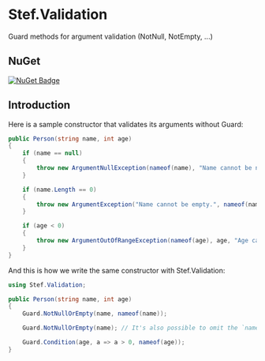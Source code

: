 # Stef.Validation
Guard methods for argument validation (NotNull, NotEmpty, ...)

## NuGet
[![NuGet Badge](https://buildstats.info/nuget/Stef.Validation)](https://www.nuget.org/packages/Stef.Validation)

## Introduction

Here is a sample constructor that validates its arguments without Guard:

``` c#
public Person(string name, int age)
{
    if (name == null)
    {
        throw new ArgumentNullException(nameof(name), "Name cannot be null.");
    }

    if (name.Length == 0)
    {
        throw new ArgumentException("Name cannot be empty.", nameof(name));
    }

    if (age < 0)
    {
        throw new ArgumentOutOfRangeException(nameof(age), age, "Age cannot be negative.");
    }
}
```


And this is how we write the same constructor with Stef.Validation:

``` c#
using Stef.Validation;

public Person(string name, int age)
{
    Guard.NotNullOrEmpty(name, nameof(name));

    Guard.NotNullOrEmpty(name); // It's also possible to omit the `nameof(...)`-statement because CallerArgumentExpression is used internally.

    Guard.Condition(age, a => a > 0, nameof(age));
}
```